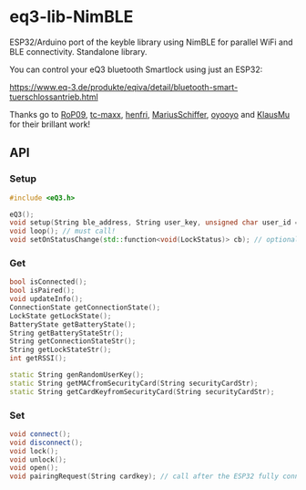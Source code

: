 # eq3-lib-NimBLE
ESP32/Arduino port of the keyble library using NimBLE for parallel WiFi and BLE connectivity.
Standalone library.

You can control your eQ3 bluetooth Smartlock using just an ESP32:

https://www.eq-3.de/produkte/eqiva/detail/bluetooth-smart-tuerschlossantrieb.html

Thanks go to <a href="https://github.com/RoP09">RoP09</a>, <a href="https://github.com/tc-maxx">tc-maxx</a>, <a href="https://github.com/henfri">henfri</a>, <a href="https://github.com/MariusSchiffer">MariusSchiffer</a>, <a href="https://github.com/oyooyo">oyooyo</a> and <a href="https://github.com/KlausMu">KlausMu</a> for their brillant work!

## API

### Setup

```cpp
#include <eQ3.h>
``` 

```cpp
eQ3();
void setup(String ble_address, String user_key, unsigned char user_id = 0x01, String name = "");
void loop(); // must call!
void setOnStatusChange(std::function<void(LockStatus)> cb); // optional, untested
```

### Get
```cpp
bool isConnected();
bool isPaired();
void updateInfo();
ConnectionState getConnectionState();
LockState getLockState();
BatteryState getBatteryState();
String getBatteryStateStr();
String getConnectionStateStr();
String getLockStateStr();
int getRSSI();

static String genRandomUserKey();
static String getMACfromSecurityCard(String securityCardStr);
static String getCardKeyfromSecurityCard(String securityCardStr);
```

### Set
```cpp
void connect();
void disconnect();
void lock();
void unlock();
void open();
void pairingRequest(String cardkey); // call after the ESP32 fully connected to the lock
```
